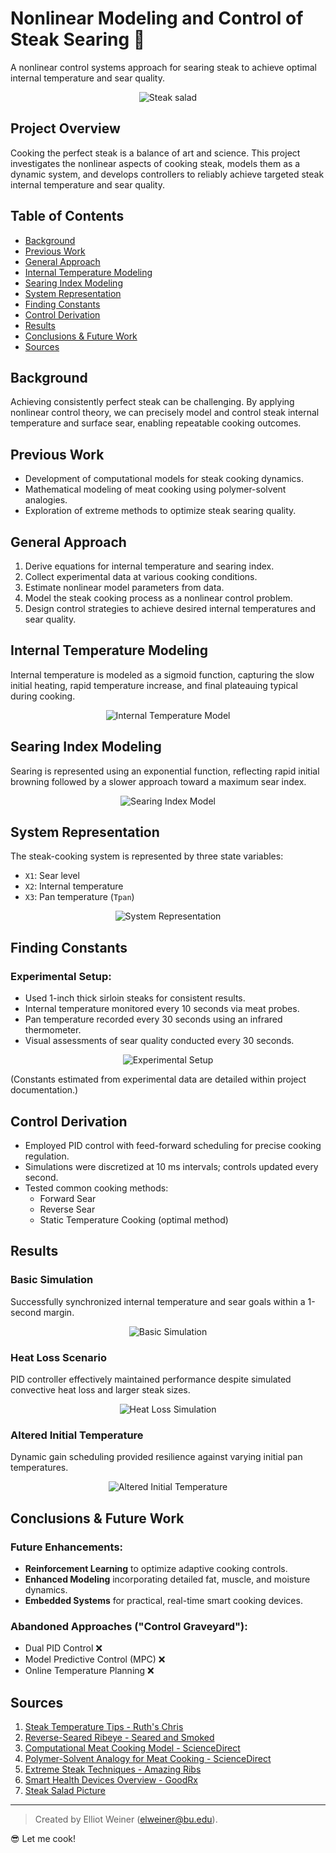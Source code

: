 # Nonlinear Modeling and Control of Steak Searing 🥩

A nonlinear control systems approach for searing steak to achieve optimal internal temperature and sear quality.

<p align="center">
  <img src="media/images/Steak_salad.jpeg" alt="Steak salad">
</p>

## Project Overview

Cooking the perfect steak is a balance of art and science. This project investigates the nonlinear aspects of cooking steak, models them as a dynamic system, and develops controllers to reliably achieve targeted steak internal temperature and sear quality.

## Table of Contents
- [Background](#background)
- [Previous Work](#previous-work)
- [General Approach](#general-approach)
- [Internal Temperature Modeling](#internal-temperature-modeling)
- [Searing Index Modeling](#searing-index-modeling)
- [System Representation](#system-representation)
- [Finding Constants](#finding-constants)
- [Control Derivation](#control-derivation)
- [Results](#results)
- [Conclusions & Future Work](#conclusions--future-work)
- [Sources](#sources)

## Background

Achieving consistently perfect steak can be challenging. By applying nonlinear control theory, we can precisely model and control steak internal temperature and surface sear, enabling repeatable cooking outcomes.

## Previous Work

- Development of computational models for steak cooking dynamics.
- Mathematical modeling of meat cooking using polymer-solvent analogies.
- Exploration of extreme methods to optimize steak searing quality.

## General Approach

1. Derive equations for internal temperature and searing index.
2. Collect experimental data at various cooking conditions.
3. Estimate nonlinear model parameters from data.
4. Model the steak cooking process as a nonlinear control problem.
5. Design control strategies to achieve desired internal temperatures and sear quality.

## Internal Temperature Modeling

Internal temperature is modeled as a sigmoid function, capturing the slow initial heating, rapid temperature increase, and final plateauing typical during cooking.

<p align="center">
  <img src="media/images/small/Tint_fit_small.png" alt="Internal Temperature Model">
</p>

## Searing Index Modeling

Searing is represented using an exponential function, reflecting rapid initial browning followed by a slower approach toward a maximum sear index.

<p align="center">
  <img src="media/images/small/sear_fit_small.png" alt="Searing Index Model">
</p>

## System Representation

The steak-cooking system is represented by three state variables:

- `X1`: Sear level
- `X2`: Internal temperature
- `X3`: Pan temperature (`Tpan`)

<p align="center">
  <img src="media/images/small/system_rep_small.png" alt="System Representation">
</p>

## Finding Constants

### Experimental Setup:
- Used 1-inch thick sirloin steaks for consistent results.
- Internal temperature monitored every 10 seconds via meat probes.
- Pan temperature recorded every 30 seconds using an infrared thermometer.
- Visual assessments of sear quality conducted every 30 seconds.

<p align="center">
  <img src="media/images/small/experiment_setup_small.png" alt="Experimental Setup">
</p>

(Constants estimated from experimental data are detailed within project documentation.)

## Control Derivation

- Employed PID control with feed-forward scheduling for precise cooking regulation.
- Simulations were discretized at 10 ms intervals; controls updated every second.
- Tested common cooking methods:
  - Forward Sear
  - Reverse Sear
  - Static Temperature Cooking (optimal method)

## Results

### Basic Simulation
Successfully synchronized internal temperature and sear goals within a 1-second margin.

<p align="center">
  <img src="media/images/result0.png" alt="Basic Simulation">
</p>

### Heat Loss Scenario
PID controller effectively maintained performance despite simulated convective heat loss and larger steak sizes.

<p align="center">
  <img src="media/images/result1.png" alt="Heat Loss Simulation">
</p>

### Altered Initial Temperature
Dynamic gain scheduling provided resilience against varying initial pan temperatures.

<p align="center">
  <img src="media/images/result2.png" alt="Altered Initial Temperature">
</p>

## Conclusions & Future Work

### Future Enhancements:
- **Reinforcement Learning** to optimize adaptive cooking controls.
- **Enhanced Modeling** incorporating detailed fat, muscle, and moisture dynamics.
- **Embedded Systems** for practical, real-time smart cooking devices.

### Abandoned Approaches ("Control Graveyard"):
- Dual PID Control ❌
- Model Predictive Control (MPC) ❌
- Online Temperature Planning ❌

## Sources

1. [Steak Temperature Tips - Ruth's Chris](https://ruthschris.net/blog/steak-temperature-tips/)
2. [Reverse-Seared Ribeye - Seared and Smoked](https://searedandsmoked.com/reverse-seared-ribeye/)
3. [Computational Meat Cooking Model - ScienceDirect](https://www.sciencedirect.com/science/article/pii/S0260877421000236)
4. [Polymer-Solvent Analogy for Meat Cooking - ScienceDirect](https://www.sciencedirect.com/science/article/pii/S0307904X14006830)
5. [Extreme Steak Techniques - Amazing Ribs](https://amazingribs.com/more-technique-and-science/more-cooking-science/extreme-steak-wild-and-crazy-ways-get-killer-sear/)
6. [Smart Health Devices Overview - GoodRx](https://www.goodrx.com/healthcare-access/digital-health/smart-scales)
7. [Steak Salad Picture](https://www.pinterest.com/pin/220676450469780251/)

---

> Created by Elliot Weiner ([elweiner@bu.edu](mailto:elweiner@bu.edu)).

😎 Let me cook!
